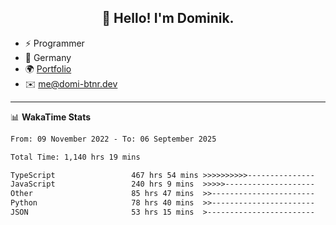 <h2 align="center">👋 Hello! I'm Dominik.</h2>

- ⚡ Programmer
- 📍 Germany
- 🌍 [Portfolio](https://domi-btnr.dev)
- ✉️ [me@domi-btnr.dev](mailto://me@domi-btnr.dev)

---
📊 **WakaTime Stats**
<!--START_SECTION:waka-->

```txt
From: 09 November 2022 - To: 06 September 2025

Total Time: 1,140 hrs 19 mins

TypeScript                 467 hrs 54 mins >>>>>>>>>>---------------   41.03 %
JavaScript                 240 hrs 9 mins  >>>>>--------------------   21.06 %
Other                      85 hrs 47 mins  >>-----------------------   07.52 %
Python                     78 hrs 40 mins  >>-----------------------   06.90 %
JSON                       53 hrs 15 mins  >------------------------   04.67 %
```

<!--END_SECTION:waka-->
